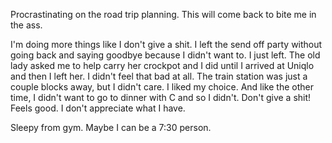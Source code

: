 Procrastinating on the road trip planning. This will come back to bite me in the ass.

I'm doing more things like I don't give a shit. I left the send off party without going back and saying goodbye because I didn't want to. I just left. The old lady asked me to help carry her crockpot and I did until I arrived at Uniqlo and then I left her. I didn't feel that bad at all. The train station was just a couple blocks away, but I didn't care. I liked my choice. And like the other time, I didn't want to go to dinner with C and so I didn't. Don't give a shit! Feels good. I don't appreciate what I have.

Sleepy from gym. Maybe I can be a 7:30 person.

